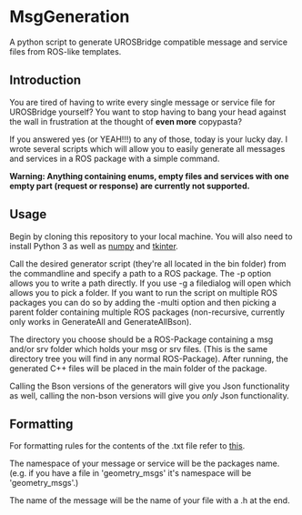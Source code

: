 # MsgGeneration
A python script to generate UROSBridge compatible message and service files from ROS-like templates.

## Introduction
You are tired of having to write every single message or service file for UROSBridge yourself? You want to stop having to bang your head against the wall in frustration at the thought of **even more** copypasta?

If you answered yes (or YEAH!!!) to any of those, today is your lucky day. I wrote several scripts which will allow you to easily generate all messages and services in a ROS package with a simple command.

**Warning: Anything containing enums, empty files and services with one empty part (request or response) are currently not supported.**

## Usage
Begin by cloning this repository to your local machine. You will also need to install Python 3 as well as [numpy](http://www.numpy.org/) and [tkinter](https://wiki.python.org/moin/TkInter). 

Call the desired generator script (they're all located in the bin folder) from the commandline and specify a path to a ROS package. The -p option allows you to write a path directly. If you use -g a filedialog will open which allows you to pick a folder. If you want to run the script on multiple ROS packages you can do so by adding the -multi option and then picking a parent folder containing multiple ROS packages (non-recursive, currently only works in GenerateAll and GenerateAllBson).

The directory you choose should be a ROS-Package containing a msg and/or srv folder which holds your msg or srv files. (This is the same directory tree you will find in any normal ROS-Package). After running, the generated C++ files will be placed in the main folder of the package.

Calling the Bson versions of the generators will give you Json functionality as well, calling the non-bson versions will give you _only_ Json functionality.

## Formatting
For formatting rules for the contents of the .txt file refer to [this](http://wiki.ros.org/msg).

The namespace of your message or service will be the packages name. (e.g. if you have a file in 'geometry_msgs' it's namespace will be 'geometry_msgs'.)

The name of the message will be the name of your file with a .h at the end.
